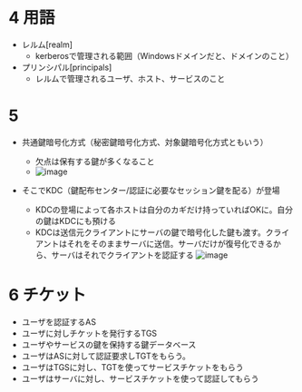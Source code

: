 # 4 用語
- レルム[realm]
  - kerberosで管理される範囲（Windowsドメインだと、ドメインのこと）
- プリンシパル[principals]
  - レルムで管理されるユーザ、ホスト、サービスのこと

# 5 
- 共通鍵暗号化方式（秘密鍵暗号化方式、対象鍵暗号化方式ともいう）
  - 欠点は保有する鍵が多くなること
  - ![image](https://user-images.githubusercontent.com/60077121/95670334-b26e4a00-0bc4-11eb-9140-2406b7310bbb.png)

- そこでKDC（鍵配布センター/認証に必要なセッション鍵を配る）が登場
  - KDCの登場によって各ホストは自分のカギだけ持っていればOKに。自分の鍵はKDCにも預ける
  - KDCは送信元クライアントにサーバの鍵で暗号化した鍵も渡す。クライアントはそれをそのままサーバに送信。サーバだけが復号化できるから、サーバはそれでクライアントを認証する
![image](https://user-images.githubusercontent.com/60077121/95670420-6c65b600-0bc5-11eb-9454-27b64e299067.png)

# 6 チケット
- ユーザを認証するAS
- ユーザに対しチケットを発行するTGS
- ユーザやサービスの鍵を保持する鍵データベース
- ユーザはASに対して認証要求しTGTをもらう。
- ユーザはTGSに対し、TGTを使ってサービスチケットをもらう
- ユーザはサーバに対し、サービスチケットを使って認証してもらう
